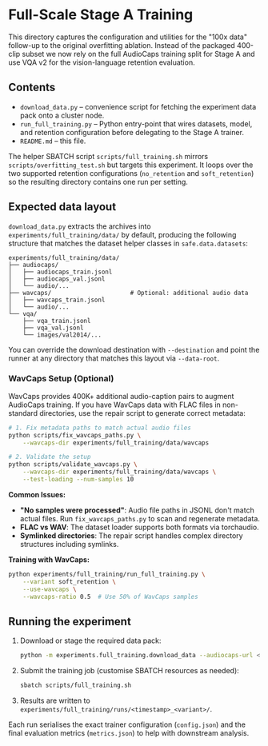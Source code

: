 # Full-Scale Stage A Training

This directory captures the configuration and utilities for the "100x data"
follow-up to the original overfitting ablation.  Instead of the packaged
400-clip subset we now rely on the full AudioCaps training split for Stage A and
use VQA v2 for the vision-language retention evaluation.

## Contents

- `download_data.py` – convenience script for fetching the experiment data pack
  onto a cluster node.
- `run_full_training.py` – Python entry-point that wires datasets, model, and
  retention configuration before delegating to the Stage A trainer.
- `README.md` – this file.

The helper SBATCH script `scripts/full_training.sh` mirrors
`scripts/overfitting_test.sh` but targets this experiment.  It loops over the two
supported retention configurations (`no_retention` and `soft_retention`) so the
resulting directory contains one run per setting.

## Expected data layout

`download_data.py` extracts the archives into `experiments/full_training/data/`
by default, producing the following structure that matches the dataset helper
classes in `safe.data.datasets`:

```
experiments/full_training/data/
├── audiocaps/
│   ├── audiocaps_train.jsonl
│   ├── audiocaps_val.jsonl
│   └── audio/...
├── wavcaps/                      # Optional: additional audio data
│   ├── wavcaps_train.jsonl
│   └── audio/...
└── vqa/
    ├── vqa_train.jsonl
    ├── vqa_val.jsonl
    └── images/val2014/...
```

You can override the download destination with `--destination` and point the
runner at any directory that matches this layout via `--data-root`.

### WavCaps Setup (Optional)

WavCaps provides 400K+ additional audio-caption pairs to augment AudioCaps training.
If you have WavCaps data with FLAC files in non-standard directories, use the
repair script to generate correct metadata:

```bash
# 1. Fix metadata paths to match actual audio files
python scripts/fix_wavcaps_paths.py \
    --wavcaps-dir experiments/full_training/data/wavcaps

# 2. Validate the setup
python scripts/validate_wavcaps.py \
    --wavcaps-dir experiments/full_training/data/wavcaps \
    --test-loading --num-samples 10
```

**Common Issues:**
- **"No samples were processed"**: Audio file paths in JSONL don't match actual files.
  Run `fix_wavcaps_paths.py` to scan and regenerate metadata.
- **FLAC vs WAV**: The dataset loader supports both formats via torchaudio.
- **Symlinked directories**: The repair script handles complex directory structures
  including symlinks.

**Training with WavCaps:**
```bash
python experiments/full_training/run_full_training.py \
    --variant soft_retention \
    --use-wavcaps \
    --wavcaps-ratio 0.5  # Use 50% of WavCaps samples
```

## Running the experiment

1. Download or stage the required data pack:
   ```bash
   python -m experiments.full_training.download_data --audiocaps-url <URL> --vqa-url <URL>
   ```
2. Submit the training job (customise SBATCH resources as needed):
   ```bash
   sbatch scripts/full_training.sh
   ```
3. Results are written to `experiments/full_training/runs/<timestamp>_<variant>/`.

Each run serialises the exact trainer configuration (`config.json`) and the
final evaluation metrics (`metrics.json`) to help with downstream analysis.
